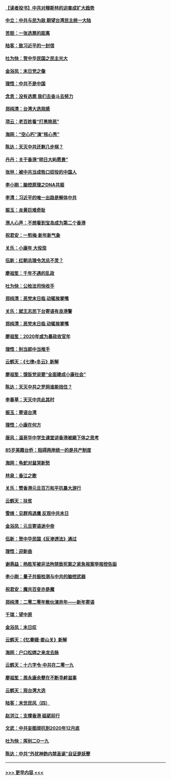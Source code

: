 #### [【读者投书】中共对穆斯林的迫害成扩大趋势](../pages/nsc993/n11791371.md?t=01150544) 
#### [中立：中共与民为敌 期望台湾民主统一大陆](../pages/nsc993/n11790392.md?t=01150544) 
#### [苦胆：一张选票的距离](../pages/nsc993/n11788914.md?t=01150544) 
#### [陆客：致习近平的一封信](../pages/nsc993/n11788867.md?t=01150544) 
#### [吐为快：贺中华民国之民主光大](../pages/nsc993/n11788618.md?t=01150544) 
#### [金浴凤：末日党之像](../pages/nsc993/n11787475.md?t=01150544) 
#### [理悟：中共不是中国](../pages/nsc993/n11787463.md?t=01150544) 
#### [念贲：没有选票  我们去奋斗去努力](../pages/nsc993/n11787398.md?t=01150544) 
#### [郑纯清：台湾大选观感](../pages/nsc993/n11786210.md?t=01150544) 
#### [项云：老百姓看“打黑除恶”](../pages/nsc993/n11785398.md?t=01150544) 
#### [海网：“空心朽”演“核心秀”](../pages/nsc993/n11783874.md?t=01150544) 
#### [陈达：天灭中共还剩几步棋？](../pages/nsc993/n11783719.md?t=01150544) 
#### [丹丹：关于香港“明日大屿愿景”](../pages/nsc993/n11783273.md?t=01150544) 
#### [张林：被中共当成牲口奴役的中国人](../pages/nsc993/n11782397.md?t=01150544) 
#### [李小刚：脑控原理之DNA共振](../pages/nsc993/n11780962.md?t=01150544) 
#### [李清：习近平的唯一出路是解体中共](../pages/nsc993/n11780866.md?t=01150544) 
#### [振玉：炎黄巨难奇耻](../pages/nsc993/n11779632.md?t=01150544) 
#### [港人心声：不想看到宝岛成为第二个香港](../pages/nsc993/n11778817.md?t=01150544) 
#### [祝君安：一剪梅‧新年新气象](../pages/nsc993/n11776340.md?t=01150544) 
#### [关乐：小康年 大役现](../pages/nsc993/n11774213.md?t=01150544) 
#### [伍新：红朝总理令怎总不灵？](../pages/nsc993/n11770813.md?t=01150544) 
#### [廖祖笙：千年不遇的乱政](../pages/nsc993/n11770373.md?t=01150544) 
#### [吐为快：公检法司快收手](../pages/nsc993/n11770359.md?t=01150544) 
#### [郑纯清：恶党末日临 动辄挨掌嘴](../pages/nsc993/n11769912.md?t=01150544) 
#### [关乐：就王志民下台寄语有良港警](../pages/nsc993/n11769903.md?t=01150544) 
#### [郑纯清：恶党末日临 动辄挨掌嘴](../pages/nsc993/n11769356.md?t=01150544) 
#### [廖祖笙：2020年或为暴政收官年](../pages/nsc993/n11768216.md?t=01150544) 
#### [理悟：别当郎中当推手](../pages/nsc993/n11768243.md?t=01150544) 
#### [云鹤天：《七律▪冬云》新解](../pages/nsc993/n11768204.md?t=01150544) 
#### [廖祖笙：饿饭党说要“全面建成小康社会”](../pages/nsc993/n11767482.md?t=01150544) 
#### [陈达：天灭中共之罗网谁能挡住？](../pages/nsc993/n11767465.md?t=01150544) 
#### [李春草：天灭中共此其时](../pages/nsc993/n11767452.md?t=01150544) 
#### [振玉：寄语台湾](../pages/nsc993/n11767432.md?t=01150544) 
#### [理悟：小康在何方](../pages/nsc993/n11767394.md?t=01150544) 
#### [唐风：温哥华中学生课堂讲香港被踢下体之思考](../pages/nsc993/n11766848.md?t=01150544) 
#### [85岁美籍台侨：阻碍两岸统一的是共产制度](../pages/nsc993/n11765043.md?t=01150544) 
#### [海网：龟蛇对鼠哭新愁](../pages/nsc993/n11764895.md?t=01150544) 
#### [林泉：香江之歌](../pages/nsc993/n11764415.md?t=01150544) 
#### [关乐：赞香港元旦百万和平抗暴大游行](../pages/nsc993/n11764382.md?t=01150544) 
#### [云鹤天：扶贫](../pages/nsc993/n11764245.md?t=01150544) 
#### [雪绮：见群鸡退鹰  反观中共末日](../pages/nsc993/n11762112.md?t=01150544) 
#### [金浴凤：元旦寄语迷中帝](../pages/nsc993/n11761788.md?t=01150544) 
#### [伍新：贺中华民国《反渗透法》通过](../pages/nsc993/n11761994.md?t=01150544) 
#### [理悟：迎新曲](../pages/nsc993/n11761152.md?t=01150544) 
#### [谢燕益：杨胜军被非法拘禁致死案之紧急报案举报控告函](../pages/nsc993/n11756134.md?t=01150544) 
#### [李小刚：量子共振检测与中共的脑控武器](../pages/nsc993/n11754518.md?t=01150544) 
#### [祝君安：魔共百变亦是魔](../pages/nsc993/n11754469.md?t=01150544) 
#### [郑纯清：二零二零年散伙演弃年——新年寄语](../pages/nsc993/n11754195.md?t=01150544) 
#### [千瑞：望中原](../pages/nsc993/n11754159.md?t=01150544) 
#### [金浴凤：末日叹](../pages/nsc993/n11752359.md?t=01150544) 
#### [云鹤天：《忆秦娥‧娄山关》新解](../pages/nsc993/n11752348.md?t=01150544) 
#### [海网：户口松绑之来龙去脉](../pages/nsc993/n11752328.md?t=01150544) 
#### [云鹤天：十六字令‧中共在二零一九](../pages/nsc993/n11752305.md?t=01150544) 
#### [廖祖笙：周永康余孽在不断寻衅滋事](../pages/nsc993/n11751013.md?t=01150544) 
#### [云鹤天：观台湾大选](../pages/nsc993/n11751007.md?t=01150544) 
#### [陆客：末世民风（四）](../pages/nsc993/n11749203.md?t=01150544) 
#### [赵洪江：支撑香港 砥砺前行](../pages/nsc993/n11748482.md?t=01150544) 
#### [文武：中共妄图顽抗到2020年12月底](../pages/nsc993/n11748446.md?t=01150544) 
#### [吐为快：挥别二O一九](../pages/nsc993/n11748411.md?t=01150544) 
#### [陈达：中共“外扰神韵内禁圣诞”自证是妖孽](../pages/nsc993/n11748226.md?t=01150544) 

----
#### [ >>> 更早内容 <<< ](../indexes/nsc993-earlier.md)
